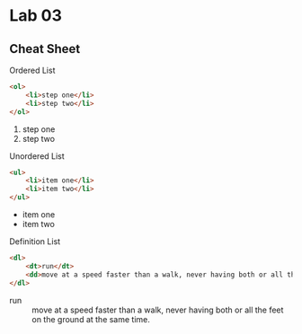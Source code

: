 # Lab 03

## Cheat Sheet

Ordered List

```html
<ol>
    <li>step one</li>
    <li>step two</li>
</ol>
```

<ol>
    <li>step one</li>
    <li>step two</li>
</ol>


Unordered List

```html
<ul>
    <li>item one</li>
    <li>item two</li>
</ul>
```

<ul>
    <li>item one</li>
    <li>item two</li>
</ul>

Definition List

```html
<dl>
    <dt>run</dt>
    <dd>move at a speed faster than a walk, never having both or all the feet on the ground at the same time.</dd>
</dl>
```

<dl>
    <dt>run</dt>
    <dd>move at a speed faster than a walk, never having both or all the feet on the ground at the same time.</dd>
</dl>

